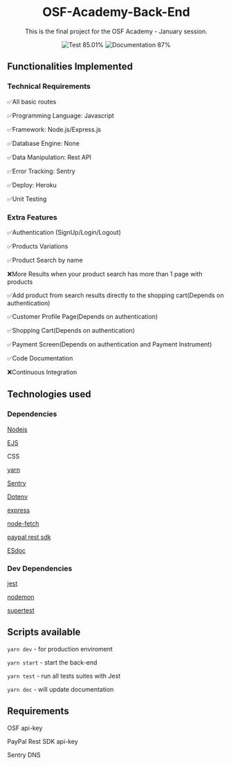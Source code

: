 <div align="center">
  <h1>OSF-Academy-Back-End</h1>
  <p>This is the final project for the OSF Academy - January session.</p>
  <img src="https://img.shields.io/static/v1?label=Tests&message=85%&color=8257E5&labelColor=000000" alt="Test 85.01%" />
  <img src="https://img.shields.io/static/v1?label=Documentation&message=87%&color=F4FF4D&labelColor=000000" alt="Documentation 87%" />
</div>

<h2>Functionalities Implemented</h2>
<h3>Technical Requirements</h3>

✅All basic routes

✅Programming Language: Javascript

✅Framework: Node.js/Express.js

✅Database Engine: None

✅Data Manipulation: Rest API

✅Error Tracking: Sentry

✅Deploy: Heroku

✅Unit Testing

<h3>Extra Features</h3>

✅Authentication (SignUp/Login/Logout)

✅Products Variations

✅Product Search by name

❌More Results when your product search has more than 1 page with products

✅Add product from search results directly to the shopping cart(Depends on authentication)

✅Customer Profile Page(Depends on authentication)

✅Shopping Cart(Depends on authentication) 

✅Payment Screen(Depends on authentication and Payment Instrument)

✅Code Documentation

❌Continuous Integration

<h2>Technologies used</h2>

<h3>Dependencies</h3>

<a href="https://nodejs.org/en/">Nodejs</a>

<a href="https://ejs.co/">EJS</a>

CSS

<a href="https://classic.yarnpkg.com/en/">yarn</a>

<a href="https://sentry.io/welcome/">Sentry</a>

<a href="https://www.npmjs.com/package/dotenv">Dotenv</a>

<a href="https://expressjs.com/">express</a>

<a href="https://www.npmjs.com/package/node-fetch">node-fetch</a>

<a href="https://www.npmjs.com/package/paypal-rest-sdk">paypal rest sdk</a>

<a href="https://www.npmjs.com/package/esdoc">ESdoc</a>


<h3>Dev Dependencies</h3>

<a href="https://www.npmjs.com/package/jest">jest</a>

<a href="https://www.npmjs.com/package/nodemon">nodemon</a>

<a href="https://www.npmjs.com/package/supertest">supertest</a>

<h2>Scripts available</h2>

`yarn dev` - for production enviroment

`yarn start` - start the back-end

`yarn test` - run all tests suites with Jest

`yarn doc` - will update documentation

<h2>Requirements</h2>

OSF api-key

PayPal Rest SDK api-key

Sentry DNS
